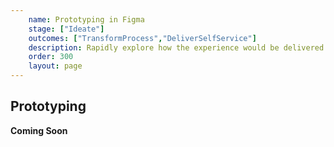 ```yaml
---
    name: Prototyping in Figma
    stage: ["Ideate"]
    outcomes: ["TransformProcess","DeliverSelfService"]
    description: Rapidly explore how the experience would be delivered on ServiceNow without a line of code.
    order: 300
    layout: page
---
```

## Prototyping
**Coming Soon**
